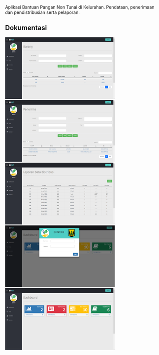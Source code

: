 Aplikasi Bantuan Pangan Non Tunai di Kelurahan. Pendataan, penerimaan dan pendistribusian serta pelaporan.

## Dokumentasi
<p>
  <img src="https://raw.githubusercontent.com/syayidmuwahhid/bpnt/master/assets/bpnt1.png" height="200" />
  <img src="https://raw.githubusercontent.com/syayidmuwahhid/bpnt/master/assets/bpnt2.png" height="200" />
  <img src="https://raw.githubusercontent.com/syayidmuwahhid/bpnt/master/assets/bpnt3.png" height="200" />
  <img src="https://raw.githubusercontent.com/syayidmuwahhid/bpnt/master/assets/bpnt4.png" height="200" />
  <img src="https://raw.githubusercontent.com/syayidmuwahhid/bpnt/master/assets/bpnt5.png" height="200" />
</p>
